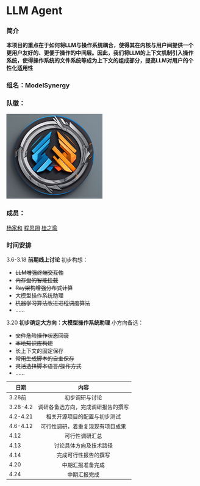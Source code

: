 # LLM Agent

### 简介

**本项目的重点在于如何将LLM与操作系统耦合，使得其在内核与用户间提供一个更用户友好的、更便于操作的中间层。因此，我们将LLM的上下文机制引入操作系统，使得操作系统的文件系统等成为上下文的组成部分，提高LLM对用户的个性化适用性**

### 组名：ModelSynergy

### 队徽：

<img src="./docs/image/logo.png" width="50%" height="50%" />


### 成员：

[杨家和](https://www.bilibili.com/video/BV1uT4y1P7CX/?spm_id_from=333.337.search-card.all.click&vd_source=8bef3e42b68fd84b80df406ed7e76d29)
[程思翔](https://www.bilibili.com/video/BV1uT4y1P7CX/?spm_id_from=333.337.search-card.all.click&vd_source=8bef3e42b68fd84b80df406ed7e76d29)
[桂之瑜](https://www.bilibili.com/video/BV1uT4y1P7CX/?spm_id_from=333.337.search-card.all.click&vd_source=8bef3e42b68fd84b80df406ed7e76d29)

### 时间安排

3.6-3.18 **前期线上讨论**
初步构想：
- ~~LLM增强终端交互性~~
- ~~内存盘的智能挂载~~
- ~~Ray架构增强分布式计算~~
- 大模型操作系统助理
- ~~机器学习算法改进进程调度算法~~
- ……

3.20 **初步确定大方向：大模型操作系统助理**
小方向备选：
- ~~文件危险操作状态回滚~~
- ~~本地知识库构建~~
- 长上下文的固定保存
- ~~常用生成脚本的自主保存~~
- ~~灵活选择脚本语言/操作方式~~
- ……

| 日期 | 内容 |
|---|:---:|
|3.28前|初步调研与讨论|
|3.28-4.2|调研各备选方向，完成调研报告的撰写|
|4.2-4.21|相关开源项目的配置与初步测试|
|4.6-4.12|可行性调研，着重复现现有项目成果|
|4.12|可行性调研汇总|
|4.13|讨论具体方向及技术路径|
|4.14|完成可行性报告的撰写|
|4.20|中期汇报准备完成|
|4.24|中期汇报完成|

